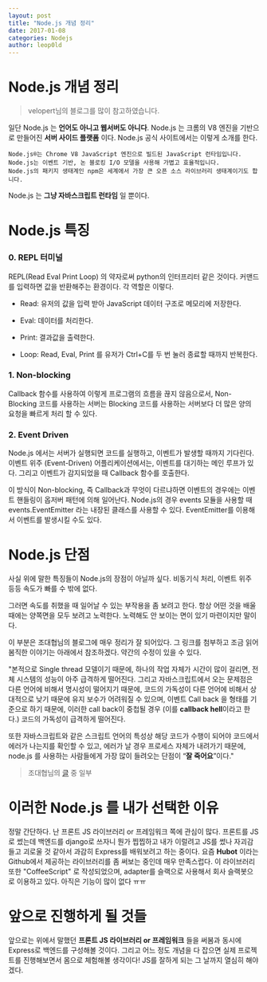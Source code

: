 ```yaml
---
layout: post
title: "Node.js 개념 정리"
date: 2017-01-08
categories: Nodejs
author: leop0ld
---
```


# Node.js 개념 정리
> velopert님의 블로그를 많이 참고하였습니다.

일단 Node.js 는 **언어도 아니고 웹서버도 아니다**.
Node.js 는 크롬의 V8 엔진을 기반으로 만들어진 **서버 사이드 플랫폼** 이다.
Node.js 공식 사이트에서는 이렇게 소개를 한다.

```
Node.js®는 Chrome V8 JavaScript 엔진으로 빌드된 JavaScript 런타임입니다.
Node.js는 이벤트 기반, 논 블로킹 I/O 모델을 사용해 가볍고 효율적입니다.
Node.js의 패키지 생태계인 npm은 세계에서 가장 큰 오픈 소스 라이브러리 생태계이기도 합니다.
```

Node.js 는 **그냥 자바스크립트 런타임** 일 뿐이다.

# Node.js 특징

### 0. REPL 터미널

REPL(Read Eval Print Loop) 의 약자로써 python의 인터프리터 같은 것이다.
커맨드를 입력하면 값을 반환해주는 환경이다.
각 역할은 이렇다.

- Read: 유저의 값을 입력 받아 JavaScript 데이터 구조로 메모리에 저장한다.

- Eval: 데이터를 처리한다.

- Print: 결과값을 출력한다.

- Loop: Read, Eval, Print 를 유저가 Ctrl+C를 두 번 눌러 종료할 때까지 반복한다.

### 1. Non-blocking

Callback 함수를 사용하여 이렇게 프로그램의 흐름을 끊지 않음으로서,
Non-Blocking 코드를 사용하는 서버는 Blocking 코드를 사용하는 서버보다
더 많은 양의 요청을 빠르게 처리 할 수 있다.

### 2. Event Driven

Node.js 에서는 서버가 실행되면 코드를 실행하고, 이벤트가 발생할 때까지 기다린다.
이벤트 위주 (Event-Driven) 어플리케이션에서는, 이벤트를 대기하는 메인 루프가 있다.
그리고 이벤트가 감지되었을 때 Callback 함수를 호출한다.

이 방식이 Non-blocking, 즉 Callback과 무엇이 다르냐하면 이벤트의 경우에는 이벤트 핸들링이 옵저버 패턴에 의해 일어난다.
Node.js의 경우 events 모듈을 사용할 때 events.EventEmitter 라는 내장된 클래스를 사용할 수 있다.
EventEmitter를 이용해서 이벤트를 발생시킬 수도 있다.


# Node.js 단점

사실 위에 말한 특징들이 Node.js의 장점이 아닐까 싶다. 비동기식 처리, 이벤트 위주 등등 속도가 빠를 수 밖에 없다.

그러면 속도를 취했을 때 일어날 수 있는 부작용을 좀 보려고 한다. 항상 어떤 것을 배울 때에는 양쪽면을 모두 보려고 노력한다. 노력해도 안 보이는 면이 있기 마련이지만 말이다.

이 부분은 조대협님의 블로그에 매우 정리가 잘 되어있다. 그 링크를 첨부하고 조금 읽어봄직한 이야기는 아래에서 참조하겠다. 약간의 수정이 있을 수 있다.

"본적으로 Single thread 모델이기 때문에, 하나의 작업 자체가 시간이 많이 걸리면, 전체 시스템의 성능이 아주 급격하게 떨어진다. 그리고 자바스크립트에서 오는 문제점은 다른 언어에 비해서 명시성이 떨어지기 때문에, 코드의 가독성이 다른 언어에 비해서 상대적으로 낮기 때문에 유지 보수가 어려워질 수 있으며, 이벤트 Call back 을 형태를 기준으로 하기 때문에, 이러한 call back이 중첩될 경우 (이를 **callback hell**이라고 한다.) 코드의 가독성이 급격하게 떨어진다.

또한 자바스크립트와 같은 스크립트 언어의 특성상 해당 코드가 수행이 되어야 코드에서 에러가 나는지를 확인할 수 있고, 에러가 날 경우 프로세스 자체가 내려가기 때문에, node.js 를 사용하는 사람들에게 가장 많이 들려오는 단점이 “**잘 죽어요**”이다."

> 조대협님의 [글](http://bcho.tistory.com/876) 중 일부


# 이러한 Node.js 를 내가 선택한 이유

정말 간단하다.
난 프론트 JS 라이브러리 or 프레임워크 쪽에 관심이 많다.
프론트를 JS로 썼는데 백엔드를 django로 쓰자니 뭔가 찝찝하고 내가 이럴려고 JS를 썼나 자괴감 들고 괴로울 것 같아서 과감히 Express를 배워보려고 하는 중이다. 요즘 **Hubot** 이라는 Github에서 제공하는 라이브러리를 좀 써보는 중인데 매우 만족스럽다. 이 라이브러리 또한 "CoffeeScript" 로 작성되었으며, adapter를 슬랙으로 사용해서 회사 슬랙봇으로 이용하고 있다. 아직은 기능이 많이 없다 ㅠㅠ 


# 앞으로 진행하게 될 것들

앞으로는 위에서 말했던 **프론트 JS 라이브러리 or 프레임워크** 들을 써봄과 동시에 Express로 백엔드를 구성해볼 것이다.
그리고 어느 정도 개념을 다 잡으면 실제 프로젝트를 진행해보면서 몸으로 체험해볼 생각이다! JS를 잘하게 되는 그 날까지 열심히 해야겠다.
